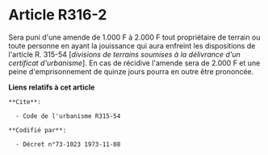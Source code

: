 # Article R316-2

Sera puni d'une amende de 1.000 F à 2.000 F tout propriétaire de terrain ou toute personne en ayant la jouissance qui aura
enfreint les dispositions de l'article R. 315-54 [*divisions de terrains soumises à la délivrance d'un certificat
d'urbanisme*]. En cas de récidive l'amende sera de 2.000 F et une peine d'emprisonnement de quinze jours pourra en outre être
prononcée.

**Liens relatifs à cet article**

	**Cite**:

	  - Code de l'urbanisme R315-54

	**Codifié par**:

	  - Décret n°73-1023 1973-11-08
